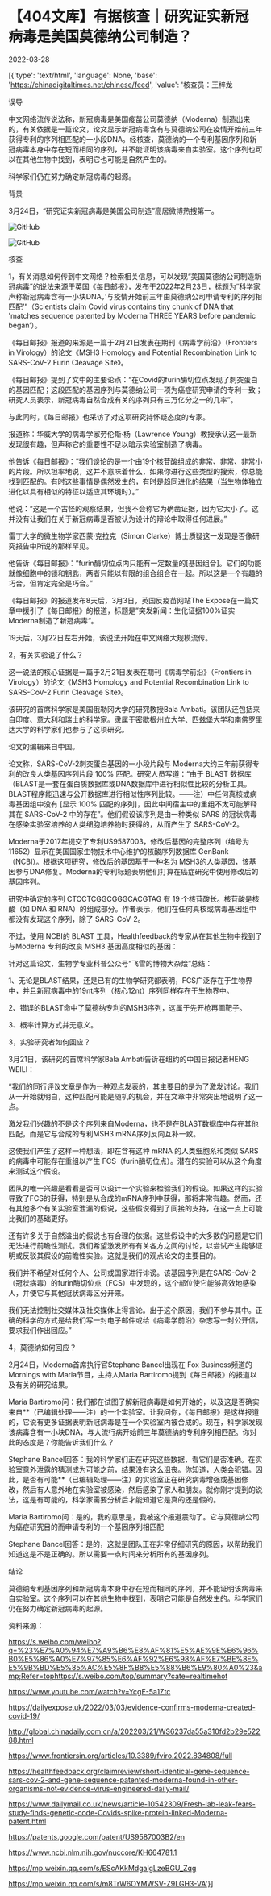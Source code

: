 # 【404文库】有据核查｜研究证实新冠病毒是美国莫德纳公司制造？

2022-03-28

[{'type': 'text/html', 'language': None, 'base': 'https://chinadigitaltimes.net/chinese/feed', 'value': '核查员：王梓龙

误导

中文网络流传说法称，新冠病毒是美国疫苗公司莫德纳（Moderna）制造出来的，有关依据是一篇论文，论文显示新冠病毒含有与莫德纳公司在疫情开始前三年获得专利的序列相匹配的一小段DNA。经核查，莫德纳的一个专利基因序列和新冠病毒本身中存在短而相同的序列，并不能证明该病毒来自实验室。这个序列也可以在其他生物中找到，表明它也可能是自然产生的。

科学家们仍在努力确定新冠病毒的起源。

背景

3月24日，“研究证实新冠病毒是美国公司制造”高居微博热搜第一。

![GitHub](https://chinadigitaltimes.net/chinese/files/2022/03/post-678746-624175e2438d7.png)

![GitHub](https://chinadigitaltimes.net/chinese/files/2022/03/post-678746-624175e4531cc.png)

核查

1，有关消息如何传到中文网络？检索相关信息，可以发现“美国莫德纳公司制造新冠病毒”的说法来源于英国《每日邮报》，发布于2022年2月23日，标题为“科学家声称新冠病毒含有一小块DNA，’与疫情开始前三年由莫德纳公司申请专利的序列相匹配’”（Scientists claim Covid virus contains tiny chunk of DNA that \'matches sequence patented by Moderna THREE YEARS before pandemic began’）。

《每日邮报》报道的来源是一篇于2月21日发表在期刊《病毒学前沿》（Frontiers in Virology）的论文《MSH3 Homology and Potential Recombination Link to SARS-CoV-2 Furin Cleavage Site》。

《每日邮报》提到了文中的主要论点：“在Covid的furin酶切位点发现了刺突蛋白的基因匹配；这段匹配的基因序列与莫德纳公司一项为癌症研究申请的专利一致；研究人员表示，新冠病毒自然合成有关的序列只有三万亿分之一的几率”。

与此同时，《每日邮报》也采访了对这项研究持怀疑态度的专家。

报道称：华威大学的病毒学家劳伦斯·杨（Lawrence Young）教授承认这一最新发现很有趣，但声称它的重要性不足以暗示实验室制造了病毒。 

他告诉《每日邮报》：“我们谈论的是一个由19个核苷酸组成的非常、非常、非常小的片段。所以坦率地说，这并不意味着什么，如果你进行这些类型的搜索，你总能找到匹配的。有时这些事情是偶然发生的，有时是趋同进化的结果（当生物体独立进化以具有相似的特征以适应其环境时）。”

他说：“这是一个古怪的观察结果，但我不会称它为确凿证据，因为它太小了。这并没有让我们在关于新冠病毒是否被认为设计的辩论中取得任何进展。”  

雷丁大学的微生物学家西蒙·克拉克（Simon Clarke）博士质疑这一发现是否像研究报告中所说的那样罕见。

他告诉《每日邮报》：“furin酶切位点内只能有一定数量的[基因组合]。它们的功能就像细胞中的锁和钥匙，两者只能以有限的组合组合在一起。所以这是一个有趣的巧合，但肯定完全是巧合。”

《每日邮报》的报道发布8天后，3月3日，英国反疫苗网站The Expose在一篇文章中援引了《每日邮报》的报道，标题是”突发新闻：生化证据100%证实Moderna制造了新冠病毒“。

19天后，3月22日左右开始，该说法开始在中文网络大规模流传。

2，有关实验说了什么？

这一说法的核心证据是一篇于2月21日发表在期刊《病毒学前沿》（Frontiers in Virology）的论文《MSH3 Homology and Potential Recombination Link to SARS-CoV-2 Furin Cleavage Site》。

该研究的首席科学家是美国俄勒冈大学的研究教授Bala Ambati。该团队还包括来自印度、意大利和瑞士的科学家。隶属于密歇根州立大学、匹兹堡大学和南佛罗里达大学的科学家们也参与了这项研究。

论文的编辑来自中国。

论文称，SARS-CoV-2刺突蛋白基因的一小段片段与 Moderna大约三年前获得专利的改良人类基因序列片段 100% 匹配。研究人员写道：“由于 BLAST 数据库（BLAST是一套在蛋白质数据库或DNA数据库中进行相似性比较的分析工具。BLAST程序能迅速与公开数据库进行相似性序列比较。——注）中任何真核或病毒基因组中没有 [显示 100% 匹配的序列]，因此中间宿主中的重组不太可能解释其在 SARS-CoV-2 中的存在”。他们假设该序列是由一种类似 SARS 的冠状病毒在感染实验室培养的人类细胞培养物时获得的，从而产生了 SARS-CoV-2。

Moderna于2017年提交了专利US9587003，修改后基因的完整序列（编号为 11652）显示在美国国家生物技术中心维护的核酸序列数据库 GenBank（NCBI）。根据这项研究，修改后的基因基于一种名为 MSH3的人类基因，该基因参与DNA修复。Moderna的专利标题表明他们打算在癌症研究中使用修改后的基因序列。

研究中确定的序列 CTCCTCGGCGGGCACGTAG 有 19 个核苷酸长。核苷酸是核酸（如 DNA 和 RNA）的组成部分。作者表示，他们在任何真核或病毒基因组中都没有发现这个序列，除了 SARS-CoV-2。

不过，使用 NCBI的 BLAST 工具，Healthfeedback的专家从在其他生物中找到了与Moderna 专利的改良 MSH3 基因高度相似的基因：

针对这篇论文，生物学专业科普公众号“飞雪的博物大杂烩”总结：

1、无论是BLAST结果，还是已有的生物学研究都表明，FCS广泛存在于生物界中，并且新冠病毒中的19nt序列（核心12nt）序列同样存在于生物界中。

2、错误的BLAST命中了莫德纳专利的MSH3序列，这属于先开枪再画靶子。

3、概率计算方式并无意义。

3，实验研究者如何回应？

3月21日，该研究的首席科学家Bala Ambati告诉在纽约的中国日报记者HENG WEILI：

“我们的同行评议文章是作为一种观点发表的，其主要目的是为了激发讨论。我们从一开始就明白，这种匹配可能是随机的机会，并在文章中非常突出地说明了这一点。

激发我们兴趣的不是这个序列来自Moderna，也不是在BLAST数据库中存在其他匹配，而是它与合成的专利MSH3 mRNA序列反向互补一致。

这使我们产生了这样一种想法，即在含有这种 mRNA 的人类细胞系和类似 SARS 的病毒中可能存在重组以产生 FCS（furin酶切位点）。潜在的实验可以从这个角度来测试这个假设。

团队的唯一兴趣是看看是否可以设计一个实验来检验我们的假设。如果这样的实验导致了FCS的获得，特别是从合成的mRNA序列中获得，那将非常有趣。然而，还有其他多个有关实验室泄漏的假说，这些假说得到了间接的支持，在这一点上可能比我们的基础更好。

还有许多关于自然溢出的假说也有合理的依据。这些假设中的大多数的问题是它们无法进行前瞻性测试。我们希望激发所有有关各方之间的讨论，以尝试产生能够证明或反驳其假设的前瞻性实验。这就是我们的观点论文的主要目的。

我们并不希望对任何个人、公司或国家进行诽谤。该基因序列是在SARS-CoV-2（冠状病毒）的furin酶切位点（FCS）中发现的，这个部位使它能够高效地感染人，并使它与其他冠状病毒区分开来。

我们无法控制社交媒体及社交媒体上得言论。出于这个原因，我们不参与其中。正确的科学的方式是给我们写一封电子邮件或给《病毒学前沿》杂志写一封公开信，要求我们作出回应。”

4，莫德纳如何回应？

2月24日，Moderna首席执行官Stephane Bancel出现在 Fox Business频道的Mornings with Maria节目，主持人Maria Bartiromo提到《每日邮报》的报道以及有关的研究结果。

Maria Bartiromo问：我们都在试图了解新冠病毒是如何开始的，以及这是否确实来自**（已编辑处理——注）的一个实验室。让我问你，《每日邮报》是这样报道的，它说有更多证据表明新冠病毒是在一个实验室内被合成的。现在，科学家发现该病毒含有一小块DNA，与大流行病开始前三年莫德纳的专利序列相匹配。你对此的态度是？你能告诉我们什么？

Stephane Bancel回答：我的科学家们正在研究这些数据，看它们是否准确。在实验室意外泄露的猜测成为可能之前，结果没有这么沮丧。你知道，人类会犯错。因此，是否有可能**（已编辑处理——注）的实验室正在研究病毒增强或基因修改，然后有人意外地在实验室被感染，然后感染了家人和朋友。就你刚才提到的说法，这是有可能的，科学家需要分析后才能知道它是真的还是假的。

Maria Bartiromo问：是的，我的意思是，我被这个报道震动了。它与莫德纳公司为癌症研究目的而申请专利的一个基因序列相匹配

Stephane Bancel回答：是的，这就是团队正在非常仔细研究的原因，以帮助我们知道这是不是正确的。所以需要一点时间来分析所有的基因序列。

结论

莫德纳专利基因序列和新冠病毒本身中存在短而相同的序列，并不能证明该病毒来自实验室。这个序列可以在其他生物中找到，表明它可能是自然发生的。科学家们仍在努力确定新冠病毒的起源。

资料来源：

https://s.weibo.com/weibo?q=%23%E7%A0%94%E7%A9%B6%E8%AF%81%E5%AE%9E%E6%96%B0%E5%86%A0%E7%97%85%E6%AF%92%E6%98%AF%E7%BE%8E%E5%9B%BD%E5%85%AC%E5%8F%B8%E5%88%B6%E9%80%A0%23&amp;Refer=tophttps://s.weibo.com/top/summary?cate=realtimehot

https://www.youtube.com/watch?v=YcgE-5a1Ztc

https://dailyexpose.uk/2022/03/03/evidence-confirms-moderna-created-covid-19/

http://global.chinadaily.com.cn/a/202203/21/WS6237da55a310fd2b29e52288.html

https://www.frontiersin.org/articles/10.3389/fviro.2022.834808/full

https://healthfeedback.org/claimreview/short-identical-gene-sequence-sars-cov-2-and-gene-sequence-patented-moderna-found-in-other-organisms-not-evidence-virus-engineered-daily-mail/

https://www.dailymail.co.uk/news/article-10542309/Fresh-lab-leak-fears-study-finds-genetic-code-Covids-spike-protein-linked-Moderna-patent.html

https://patents.google.com/patent/US9587003B2/en

https://www.ncbi.nlm.nih.gov/nuccore/KH664781.1

https://mp.weixin.qq.com/s/EScAKkMdgalgLzeBGU_Zqg

https://mp.weixin.qq.com/s/m8TrW6OYMWSV-Z9LGH3-VA'}]